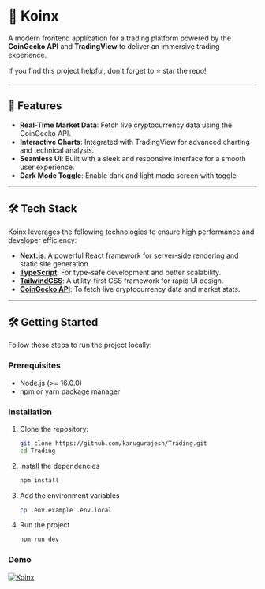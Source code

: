 # 🌟 Koinx

A modern frontend application for a trading platform powered by the **CoinGecko API** and **TradingView** to deliver an immersive trading experience.  

If you find this project helpful, don't forget to ⭐️ star the repo!

---

## 🚀 Features

- **Real-Time Market Data**: Fetch live cryptocurrency data using the CoinGecko API.
- **Interactive Charts**: Integrated with TradingView for advanced charting and technical analysis.
- **Seamless UI**: Built with a sleek and responsive interface for a smooth user experience.
- **Dark Mode Toggle**: Enable dark and light mode screen with toggle
---

## 🛠️ Tech Stack

Koinx leverages the following technologies to ensure high performance and developer efficiency:

- **[Next.js](https://nextjs.org/)**: A powerful React framework for server-side rendering and static site generation.
- **[TypeScript](https://www.typescriptlang.org/)**: For type-safe development and better scalability.
- **[TailwindCSS](https://tailwindcss.com/)**: A utility-first CSS framework for rapid UI design.
- **[CoinGecko API](https://www.coingecko.com/en/api)**: To fetch live cryptocurrency data and market stats.

---

## 🛠️ Getting Started

Follow these steps to run the project locally:

### Prerequisites
- Node.js (>= 16.0.0)
- npm or yarn package manager

### Installation

1. Clone the repository:
   ```bash
   git clone https://github.com/kanugurajesh/Trading.git
   cd Trading
   ```
2. Install the dependencies
   ```bash
   npm install
   ```
3. Add the environment variables
   ```bash
   cp .env.example .env.local
   ```
4. Run the project
   ```bash
   npm run dev
   ```

### Demo
[![Koinx](https://img.youtube.com/vi/tlvaoP5nuVA/0.jpg)](https://youtu.be/tlvaoP5nuVA)
